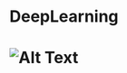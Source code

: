 # DeepLearning
# ![Alt Text](https://www.google.com/url?sa=i&url=https%3A%2F%2Fwww.doulos.com%2Ftraining%2Fdeep-learning%2F&psig=AOvVaw145yhz8BrHYsaYGei2uioJ&ust=1601444231893000&source=images&cd=vfe&ved=0CAIQjRxqFwoTCPiC0O_SjewCFQAAAAAdAAAAABAK)
